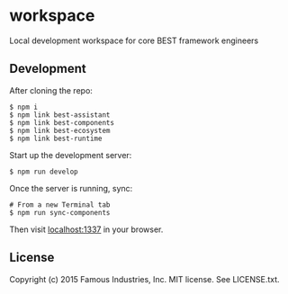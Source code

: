 # workspace

Local development workspace for core BEST framework engineers

## Development

After cloning the repo:

    $ npm i
    $ npm link best-assistant
    $ npm link best-components
    $ npm link best-ecosystem
    $ npm link best-runtime

Start up the development server:

    $ npm run develop

Once the server is running, sync:

    # From a new Terminal tab
    $ npm run sync-components

Then visit [localhost:1337](http://localhost:1337) in your browser.

## License

Copyright (c) 2015 Famous Industries, Inc. MIT license. See LICENSE.txt.

